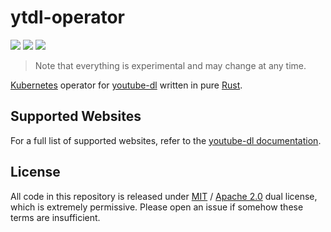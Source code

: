 # ytdl-operator
[<img src="https://img.shields.io/badge/maintenance%20status-actively%20developed-brightgreen">](https://github.com/thavlik/ytdl-operator)
[<img src="https://img.shields.io/badge/License-Apache_2.0-blue.svg">](./LICENSE)
[<img src="https://img.shields.io/badge/License-MIT-yellow.svg">](./LICENSE-MIT)

> Note that everything is experimental and may change at any time.

[Kubernetes](https://kubernetes.io/) operator for [youtube-dl](https://github.com/ytdl-org/youtube-dl) written in pure [Rust](https://www.rust-lang.org/).

## Supported Websites
For a full list of supported websites, refer to the [youtube-dl documentation](https://ytb-dl.github.io/ytb-dl/supportedsites.html).

## License
All code in this repository is released under [MIT](LICENSE-MIT) / [Apache 2.0](LICENSE-Apache) dual license, which is extremely permissive. Please open an issue if somehow these terms are insufficient.
